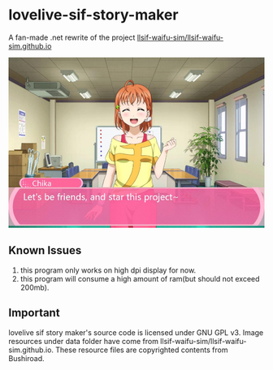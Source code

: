 # lovelive-sif-story-maker
A fan-made .net rewrite of the project [llsif-waifu-sim/llsif-waifu-sim.github.io](https://github.com/llsif-waifu-sim/llsif-waifu-sim.github.io)

![demo](demo.jpg) 

## Known Issues
1. this program only works on high dpi display for now. 
2. this program will consume a high amount of ram(but should not exceed 200mb).
## Important
lovelive sif story maker's source code is licensed under GNU GPL v3. Image resources under data folder have come from llsif-waifu-sim/llsif-waifu-sim.github.io. These resource files are copyrighted contents from Bushiroad.
